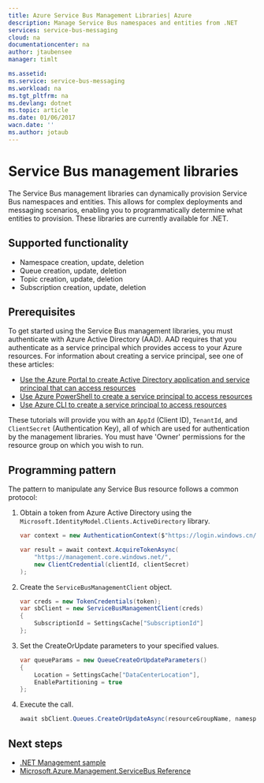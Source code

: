 ```yaml
---
title: Azure Service Bus Management Libraries| Azure
description: Manage Service Bus namespaces and entities from .NET
services: service-bus-messaging
cloud: na
documentationcenter: na
author: jtaubensee
manager: timlt

ms.assetid:
ms.service: service-bus-messaging
ms.workload: na
ms.tgt_pltfrm: na
ms.devlang: dotnet
ms.topic: article
ms.date: 01/06/2017
wacn.date: ''
ms.author: jotaub
---
```


# Service Bus management libraries

The Service Bus management libraries can dynamically provision Service Bus namespaces and entities. This allows for complex deployments and messaging scenarios, enabling you to programmatically determine what entities to provision. These libraries are currently available for .NET.

## Supported functionality

* Namespace creation, update, deletion
* Queue creation, update, deletion
* Topic creation, update, deletion
* Subscription creation, update, deletion

## Prerequisites

To get started using the Service Bus management libraries, you must authenticate with Azure Active Directory (AAD). AAD requires that you authenticate as a service principal which provides access to your Azure resources. For information about creating a service principal, see one of these articles:  

* [Use the Azure Portal to create Active Directory application and service principal that can access resources](../azure-resource-manager/resource-group-create-service-principal-portal.md)
* [Use Azure PowerShell to create a service principal to access resources](../azure-resource-manager/resource-group-authenticate-service-principal.md)
* [Use Azure CLI to create a service principal to access resources](../azure-resource-manager/resource-group-authenticate-service-principal-cli.md)

These tutorials will provide you with an `AppId` (Client ID), `TenantId`, and `ClientSecret` (Authentication Key), all of which are used for authentication by the management libraries. You must have 'Owner' permissions for the resource group on which you wish to run.

## Programming pattern

The pattern to manipulate any Service Bus resource follows a common protocol:

1. Obtain a token from Azure Active Directory using the `Microsoft.IdentityModel.Clients.ActiveDirectory` library.
    ```csharp
    var context = new AuthenticationContext($"https://login.windows.cn/{tenantId}");

    var result = await context.AcquireTokenAsync(
        "https://management.core.windows.net/",
        new ClientCredential(clientId, clientSecret)
    );
    ```

1. Create the `ServiceBusManagementClient` object.
    ```csharp
    var creds = new TokenCredentials(token);
    var sbClient = new ServiceBusManagementClient(creds)
    {
        SubscriptionId = SettingsCache["SubscriptionId"]
    };
    ```

1. Set the CreateOrUpdate parameters to your specified values.
    ```csharp
    var queueParams = new QueueCreateOrUpdateParameters()
    {
        Location = SettingsCache["DataCenterLocation"],
        EnablePartitioning = true
    };
    ```

1. Execute the call.
    ```csharp
    await sbClient.Queues.CreateOrUpdateAsync(resourceGroupName, namespaceName, QueueName, queueParams);
    ```

## Next steps
* [.NET Management sample](https://github.com/Azure-Samples/service-bus-dotnet-management/)
* [Microsoft.Azure.Management.ServiceBus Reference](https://docs.microsoft.com/en-us/dotnet/api/Microsoft.Azure.Management.ServiceBus)